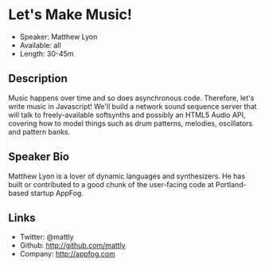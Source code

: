 # Let's Make Music!

* Speaker: Matthew Lyon
* Available: all
* Length: 30-45m

## Description

Music happens over time and so does asynchronous code. Therefore, let's write
music in Javascript! We'll build a network sound sequence server that will talk
to freely-available softsynths and possibly an HTML5 Audio API, covering how to
model things such as drum patterns, melodies, oscillators and pattern banks.

## Speaker Bio

Matthew Lyon is a lover of dynamic languages and synthesizers. He has built or
contributed to a good chunk of the user-facing code at Portland-based startup
AppFog.

## Links

* Twitter: @mattly
* Github: http://github.com/mattly
* Company: http://appfog.com
